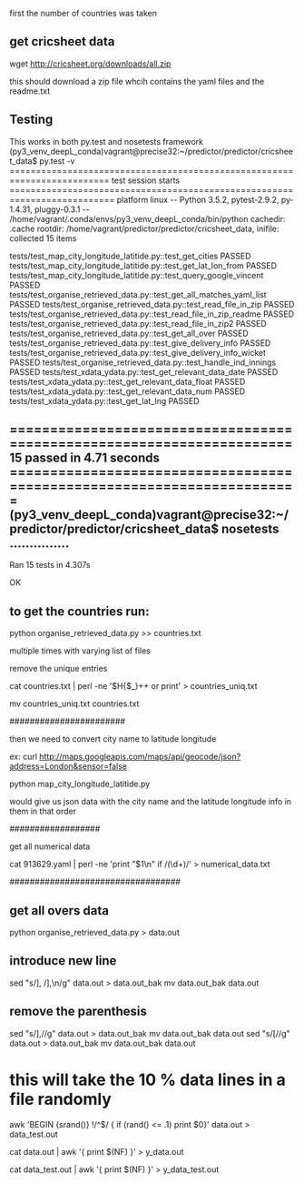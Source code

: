 first the number of countries was taken

## get cricsheet data
wget http://cricsheet.org/downloads/all.zip

this should download a zip file whcih contains the yaml files and the readme.txt

## Testing

This works in both py.test and nosetests framework
(py3_venv_deepL_conda)vagrant@precise32:~/predictor/predictor/cricsheet_data$ py.test -v
========================================================================= test session starts ==========================================================================
platform linux -- Python 3.5.2, pytest-2.9.2, py-1.4.31, pluggy-0.3.1 -- /home/vagrant/.conda/envs/py3_venv_deepL_conda/bin/python
cachedir: .cache
rootdir: /home/vagrant/predictor/predictor/cricsheet_data, inifile:
collected 15 items

tests/test_map_city_longitude_latitide.py::test_get_cities PASSED
tests/test_map_city_longitude_latitide.py::test_get_lat_lon_from PASSED
tests/test_map_city_longitude_latitide.py::test_query_google_vincent PASSED
tests/test_organise_retrieved_data.py::test_get_all_matches_yaml_list PASSED
tests/test_organise_retrieved_data.py::test_read_file_in_zip PASSED
tests/test_organise_retrieved_data.py::test_read_file_in_zip_readme PASSED
tests/test_organise_retrieved_data.py::test_read_file_in_zip2 PASSED
tests/test_organise_retrieved_data.py::test_get_all_over PASSED
tests/test_organise_retrieved_data.py::test_give_delivery_info PASSED
tests/test_organise_retrieved_data.py::test_give_delivery_info_wicket PASSED
tests/test_organise_retrieved_data.py::test_handle_ind_innings PASSED
tests/test_xdata_ydata.py::test_get_relevant_data_date PASSED
tests/test_xdata_ydata.py::test_get_relevant_data_float PASSED
tests/test_xdata_ydata.py::test_get_relevant_data_num PASSED
tests/test_xdata_ydata.py::test_get_lat_lng PASSED

====================================================================== 15 passed in 4.71 seconds =======================================================================
(py3_venv_deepL_conda)vagrant@precise32:~/predictor/predictor/cricsheet_data$ nosetests
...............
----------------------------------------------------------------------
Ran 15 tests in 4.307s

OK


## to get the countries run:

python organise_retrieved_data.py >> countries.txt

multiple times with varying list of files

remove the unique entries

cat countries.txt | perl -ne '$H{$_}++ or print' > countries_uniq.txt

mv countries_uniq.txt countries.txt

#######################

then we need to convert city name to latitude longitude

ex: curl http://maps.googleapis.com/maps/api/geocode/json?address=London&sensor=false

python map_city_longitude_latitide.py

would give us json data with the city name and the latitude longitude info in them in that order

##################

get all numerical data


cat 913629.yaml | perl -ne 'print "$1\n" if /(\d+)/' > numerical_data.txt 

##################################

## get all overs data

python organise_retrieved_data.py > data.out

## introduce new line

sed "s/], /],\n/g" data.out > data.out_bak
mv data.out_bak data.out

## remove the parenthesis

sed "s/\],//g" data.out > data.out_bak
mv data.out_bak data.out
sed "s/\[//g" data.out > data.out_bak
mv data.out_bak data.out

# this will take the 10 % data lines in a file randomly
awk 'BEGIN {srand()} !/^$/ { if (rand() <= .1) print $0}' data.out > data_test.out

cat data.out | awk '{ print $(NF) }' > y_data.out

cat data_test.out | awk '{ print $(NF) }' > y_data_test.out

